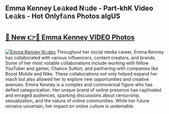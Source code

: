 ## Emma Kenney Le𝚊ked N𝚞de - Part-khK Video Le𝚊ks - Hot Onlyf𝚊ns Photos aIgUS

# <h2><a href="http://ac36693.deff.icu/?id=Emma+Kenney">🔗 New 👉🔴 Emma Kenney VIDEO Photos</a></h2>

[![Emma Kenney N𝚞des](https://i.imgur.com/rIISA9y.gif)](http://ac36693.deff.icu/?id=Emma+Kenney)
Throughout her social media career, Emma Kenney has collaborated with various influencers, content creators, and brands. Some of her most notable collaborations include working with fellow YouTuber and gamer, Chance Sutton, and partnering with companies like Boost Mobile and Nike. These collaborations not only helped expand her reach but also allowed her to explore new opportunities and creative avenues. Emma Kenney is a complex and controversial figure who has defied categorization. Her unique brand of online presence has captivated and enraged audiences, sparking discussions about censorship, sexualization, and the nature of online communities. While her future remains uncertain, her impact on online culture is undeniable.
